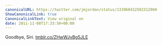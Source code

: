 ```yaml
---
canonicalURL: https://twitter.com/jmjordan/status/133960432502312960
ShowCanonicalLink: true
CanonicalLinkText: View original on
date: 2011-11-08T17:33:50+00:00
---
```

Goodbye, Siri. [tmblr.co/ZHwWJyBg5JLE](http://tmblr.co/ZHwWJyBg5JLE)
